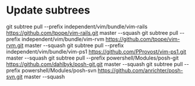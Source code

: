 Update subtrees
===============

git subtree pull --prefix independent/vim/bundle/vim-rails https://github.com/tpope/vim-rails.git master --squash
git subtree pull --prefix independent/vim/bundle/vim-rvm https://github.com/tpope/vim-rvm.git master --squash
git subtree pull --prefix independent/vim/bundle/vim-ps1 https://github.com/PProvost/vim-ps1.git master --squash
git subtree pull --prefix powershell/Modules/posh-git https://github.com/dahlbyk/posh-git.git master --squash
git subtree pull --prefix powershell/Modules/posh-svn https://github.com/anrichter/posh-svn.git master --squash

